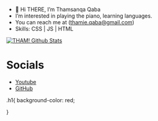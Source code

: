 - 👋 Hi THERE, I’m Thamsanqa Qaba 
- I’m interested in playing the piano, learning languages.
- You can reach me at (thamie.qaba@gmail.com)
- Skills: CSS | JS | HTML




[![THAM! Github Stats](https://github-readme-stats.vercel.app/api?username=THAM2627)](https://github.com/anuraghazra/github-readme-stats)
<!---
THAM2627/THAM2627 is a ✨ special ✨ repository because its `README.md` (this file) appears on your GitHub profile.
You can click the Preview link to take a look at your changes.
--->
<html>
  <h1>Socials</h1>
  <ul>
  <li> <a href="https://www.youtube.com/channel/UCRaLPuaWs-YBk6yNrSFbyeg">Youtube</a> </li>
  <li> <a href="https://github.com/THAM2627/THAM2627"> GitHub </a> </li>
  </ul>
</html>

.h1{
background-color: red;

}
